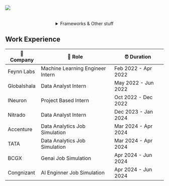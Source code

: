 <div align="center" style="display: flex; flex-flow: column wrap">
	<img src="https://skillicons.dev/icons?i=nginx,git,sqlite,fastapi,cs,discord,redis,unity,godot,postgresql"/>
	<br><br>
	<details>
	<summary>Frameworks & Other stuff</summary>
		<br>
		<img src="https://skillicons.dev/icons?i=python,r,sqlite,mysql,postgres,mssql,numpy,pandas,scipy,matplotlib,seaborn,scikit,tensorflow,keras,pytorch,fastapi,flask,django,jupyter,plotly,git,docker,kubernetes,hadoop,spark,vscode,anaconda,mongodb,aws,gcp,azure"/>

		<img src="https://skillicons.dev/icons?i=nginx,git,sqlite,fastapi,cs,discord,redis,unity,godot,postgresql"/><br>
		<img src="https://skillicons.dev/icons?i=git,sqlite,fastapi" alt="Git, SQLite, FastAPI icons"/>

	</details>
	</details>
</div>
















## Work Experience

| 🏢 Company | 💼 Role | ⏰ Duration |
| --- | --- | --- |
| Feynn Labs | Machine Learning Engineer Intern | Feb 2022 - Apr 2022 |
| Globalshala | Data Analyst Intern | May 2022 - Jun 2022  |
| INeuron | Project Based Intern | Oct 2022 - Dec 2022 |
| Nitrado | Data Analyst Intern | Dec 2023 - Jan 2024 |
| Accenture | Data Analytics Job Simulation | Mar 2024 - Apr 2024 |
| TATA | Data Analytics Job Simulation | Mar 2024 - Apr 2024 |
| BCGX | Genai Job Simulation | Apr 2024 - Jun 2024 |
| Congnizant | AI Enginner Job Simulation | Apr 2024 - Jun 2024 |
